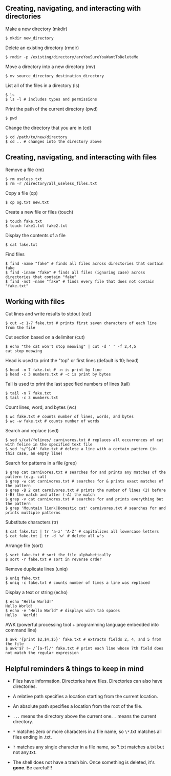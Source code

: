 ## Creating, navigating, and interacting with directories

Make a new directory (mkdir)

```
$ mkdir new_directory
```

Delete an existing directory (rmdir)

```
$ rmdir -p /existing/directory/areYouSureYouWantToDeleteMe
```

Move a directory into a new directory (mv)

```
$ mv source_directory destination_directory
```

List all of the files in a directory (ls)

```
$ ls
$ ls -l # includes types and permissions
```

Print the path of the current directory (pwd)

```
$ pwd
```

Change the directory that you are in (cd)

```
$ cd /path/to/new/directory
$ cd .. # changes into the directory above
```

## Creating, navigating, and interacting with files

Remove a file (rm)

```
$ rm useless.txt
$ rm -r /directory/all_useless_files.txt
```

Copy a file (cp)

```
$ cp og.txt new.txt
```
Create a new file or files (touch)

```
$ touch fake.txt
$ touch fake1.txt fake2.txt
```

Display the contents of a file
```
$ cat fake.txt
```
Find files
```
$ find -name "fake" # finds all files across directories that contain fake
$ find -iname "fake" # finds all files (ignoring case) across directories that contain "fake"
$ find -not -name "fake" # finds every file that does not contain "fake.txt"
```
## Working with files
Cut lines and write results to stdout (cut)
```
$ cut -c 1-7 fake.txt # prints first seven characters of each line from the file
```
Cut section based on a delimiter (cut)
```
$ echo "the cat won't stop meowing" | cut -d ' ' -f 2,4,5
cat stop meowing
```
Head is used to print the "top" or first lines (default is 10; head)
```
$ head -n 7 fake.txt # -n is print by line
$ head -c 3 numbers.txt # -c is print by bytes
```
Tail is used to print the last specified numbers of lines (tail)
```
$ tail -n 7 fake.txt
$ tail -c 3 numbers.txt
```
Count lines, word, and bytes (wc)
```
$ wc fake.txt # counts number of lines, words, and bytes
$ wc -w fake.txt # counts number of words
```
Search and replace (sed)
```
$ sed s/cat/felines/ carnivores.txt # replaces all occurrences of cat with feline in the specified text file
$ sed 's/^$/d' fake.txt # delete a line with a certain pattern (in this case, an empty line)
```
Search for patterns in a file (grep)
```
$ grep cat carnivores.txt # searches for and prints any matches of the pattern (e.g. cat)
$ grep -w cat carnivores.txt # searches for & prints exact matches of the pattern
$ grep -B 2 cat carnivores.txt # prints the number of lines (2) before (-B) the match and after (-A) the match
$ grep -v cat carnivores.txt # searches for and prints everything but the pattern
$ grep 'Mountain lion\|Domestic cat' carnivores.txt # searches for and prints multiple patterns
```
Substitute characters (tr)
```
$ cat fake.txt | tr 'a-z' 'A-Z' # capitalizes all lowercase letters
$ cat fake.txt | tr -d 'w' # delete all w's
```
Arrange file (sort)
```
$ sort fake.txt # sort the file alphabetically
$ sort -r fake.txt # sort in reverse order
```
Remove duplicate lines (uniq)
```
$ uniq fake.txt
$ uniq -c fake.txt # counts number of times a line was replaced
```
Display a text or string (echo)
```
$ echo "Hello World!"
Hello World!
$ echo -e "Hello World" # displays with tab spaces
Hello   World!
```
AWK (powerful processing tool + programming language embedded into command line)
```
$ awk '{print $2,$4,$5}' fake.txt # extracts fields 2, 4, and 5 from the file
$ awk'$7 !~ /ˆ[a-f]/' fake.txt # print each line whose 7th field does not match the regular expression
```

## Helpful reminders & things to keep in mind

-   Files have information. Directories have files. Directories can also have directories.

-   A relative path specifies a location starting from the current location.

-   An absolute path specifies a location from the root of the file.

-   `...` means the directory above the current one. `.` means the current directory.

-   `*` matches zero or more characters in a file name, so `\*`.txt matches all files ending in .txt.

-   `?` matches any single character in a file name, so ?.txt matches a.txt but not any.txt.

-   The shell does not have a trash bin. Once something is deleted, it's **gone**. Be careful!!! 
